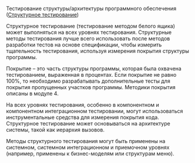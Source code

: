 Тестирование структуры/архитектуры программного обеспечения
([Структурное тестирование](<..\Определения\Структурное%20тестирование.md>))

Структурное тестирование (тестирование методом белого ящика) может выполняться на всех уровнях тестирования. Структурные методы тестирования лучше всего использовать после методов разработки тестов на основе спецификации, чтобы измерить тщательность тестирования, используя измерения покрытия структуры программы.

Покрытие – это часть структуры программы, которая была охвачена тестированием, выраженная в процентах. Если покрытие не равно 100%, то необходимо разрабатывать дополнительные тесты для покрытия пропущенных участков программы. Методики покрытия описаны в модуле 4.

На всех уровнях тестирования, особенно в компонентном и компонентном интеграционном тестировании, могут использоваться инструментальные средства для измерения покрытия кода. Структурное тестирование может основываться на архитектуре системы, такой как иерархия вызовов.

Методы структурного тестирования могут быть применены на системном,
системном интеграционном и приемочном уровнях (например, применены к
бизнес-моделям или структурам меню).
